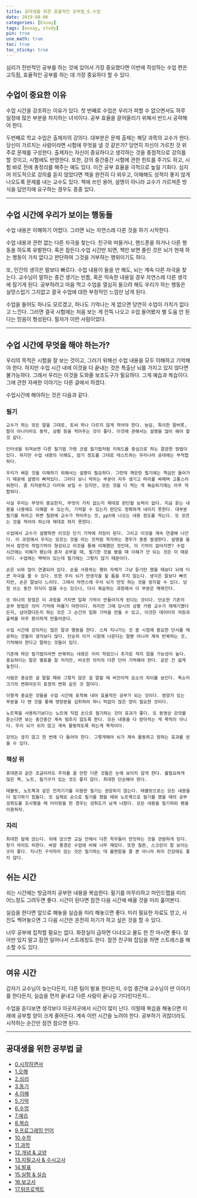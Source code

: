 ```yaml
---
title: 공대생을 위한 효율적인 공부법_6.수업
date: 2019-08-06
categories: [Essay]
tags: [essay, study]
pin: true
use_math: true
toc: true
toc_sticky: true
---
```


심리가 전반적인 공부를 하는 것에 있어서 가장 중요했다면 이번에 작성하는 수업 편은 고득점, 효율적인 공부를 하는 데 가장 중요하다 할 수 있다.

## __수업이 중요한 이유__

수업 시간을 강조하는 이유가 있다. 첫 번째로 수업은 우리가 피할 수 없으면서도 하루 일정에 많은 부분을 차지하는 녀석이다. 공부 효율을 끌어올리기 위해서 반드시 공략해야 한다.

두번째로 학교 수업은 출제자의 강의다. 대부분은 문제 출제는 해당 과목의 교수가 한다. 당신이 가르치는 사람이라면 시험에 무엇을 낼 것 같은가? 당연히 자신이 가르친 것 위주로 문제를 구성한다. 출제자는 자신이 중요하다고 생각하는 것을 중점적으로 강의를 할 것이고, 시험에도 반영한다. 또한, 강의 중간중간 시험에 관한 힌트를 주기도 하고, 시험 바로 전에 총정리를 해주는 예도 있다. 이건 공부 효율을 극적으로 높일 기회다. 심지어 의도적으로 강의를 듣지 않았다면 책을 완전히 다 외우고, 이해해도 성적이 좋지 않게 나오도록 문제를 내는 교수도 있다. 책에 쓰인 용어, 설명이 아니라 교수가 가르쳐준 방식을 답안지에 요구하는 경우도 종종 있다.

***

## __수업 시간에 우리가 보이는 행동들__

수업 내용은 이해하기 어렵다. 그러면 뇌는 자연스레 다른 것을 하기 시작한다.

수업 내용과 관련 없는 다른 자극을 찾는다. 친구와 떠들거나, 핸드폰을 하거나 다른 행동을 하도록 유발한다. 혹은 잠든다.수업 시간만 되면, 책만 보면 졸린 것은 뇌가 현재 하는 행동이 가치 없다고 판단하여 그것을 거부하는 행위이기도 하다.

또, 인간의 생각은 말보다 빠르다. 수업 내용이 들을 만 해도, 뇌는 계속 다른 자극을 찾는다. 교수님이 말하는 중간 생기는 빈틈, 혹은 익숙한 내용일 경우 자연스레 다른 생각에 잠기게 된다. 공부하려고 마음 먹고 수업을 열심히 들으려 해도 우리가 하는 행동은 실망스럽기 그지없고 결국 수업에 대한 부정적인 느낌만 남게 된다.

수업을 들어도 하나도 모르겠고, 하나도 기억나는 게 없으면 당연히 수업이 가치가 없다고 느낀다. 그러면 결국 시험에는 처음 보는 게 잔뜩 나오고 수업 들어봤자 별 도움 안 된다는 믿음이 형성된다. 필자가 이런 사람이었다.

***

## __수업 시간에 무엇을 해야 하는가?__

우리의 목적은 시험을 잘 보는 것이고, 그러기 위해선 수업 내용을 모두 이해하고 기억해야 한다. 하지만 수업 시간 내에 이것을 다 끝내는 것은 특출난 뇌를 가지고 있지 않다면 불가능하다. 그래서 우리는 이것을 도와줄 보조도구가 필요하다. 그게 예습과 복습이다. 그에 관한 자세한 이야기는 다른 글에서 하겠다.

수업시간에 해야하는 것은 다음과 같다.

### __필기__

    교수가 하는 모든 말을 그대로, 토씨 하나 다르지 않게 적어야 한다. 농담, 특이한 말버릇, 말이 아니더라도 동작, 상황 등을 적어주는 것이 좋다. 이것에 관해서는 설명을 많이 해야 할 것 같다.

    인터넷을 뒤져보면 다른 필기법 가령 코넬 필기법처럼 키워드를 중심으로 하는 깔끔한 방법이 있다. 하지만 수업 내용의 이해도, 암기 정도를 그대로 테스트하는 우리나라 공대에는 부적합하다.
    
    우리가 배운 것을 이해하기 위해서는 설명이 필요하다. 그런데 깨끗한 필기에는 핵심만 들어가기 때문에 설명이 빠져있다. 그러다 보니 막히는 부분이 자주 생기고 머리를 싸매며 고통스러워한다. 좀 지저분하고 더러워 보일 수 있지만, 모든 것을 다 적는 게 복습하기에는 아주 적합하다.

    사실 우리는 무엇이 중요한지, 무엇이 가치 없는지 제대로 판단할 능력이 없다. 지금 듣는 내용을 나중에도 이해할 수 있는지, 기억할 수 있는지 판단도 정확하게 내리지 못한다. 대부분 필기를 하라고 하면 칠판에 교수가 적어주는 것, ppt에 나오는 내용 정도를 적는다. 또 모르는 것을 적어야 하는데 제대로 하지 못한다.
    
    수업에서 교수가 설명하면 이것은 단기 기억에 저장이 된다. 그리고 이것을 계속 연결해 나간다. 이 과정에서 우리는 모르는 것을 아는 것처럼 착각하는 경우가 종종 발생한다. 설명을 들어서 잠깐의 작업기억이 형성되고 이것을 통해 이해했던 것인데, 이 기억이 없어지면? 수업 시간에는 이해가 됐는데 혼자 공부할 때, 필기한 것을 봤을 때 이해가 안 되는 것은 이 때문이다. 수업에는 맥락이 있는데 필기에는 그렇지 않기 때문이다.

    손은 뇌와 많이 연결되어 있다. 손을 사용하는 행위 자체가 그냥 듣기만 했을 때보다 뇌에 더 큰 자극을 줄 수 있다. 또한 우리 뇌가 딴생각을 할 틈을 주지 않는다. 생각은 말보다 빠르지만, 손은 말보다 느리다. 그래서 자연스레 우리 뇌가 딴짓 하는 것을 방지할 수 있다. 당장 쓰는 동안 의식이 없을 수는 있으나, 다시 복습하는 과정에서 이 부분은 메꿔진다.

    또 하나의 장점은 이 과정을 거치면 일화 기억이 만들어지게 된다는 것이다. 단순한 기존의 공부 방법은 의미 기억에 머물기 마련이다. 하지만 그때 당시의 상황 가령 교수가 재채기했다든지, 넘어졌다든지 하는 것은 그 순간의 일화 기억을 만들 수 있고, 이것은 데이터의 저장과 출력을 아주 용이하게 만들어준다. 

    수업 시간에 강의자는 많은 말과 행동을 한다. 스쳐 지나가는 것 중 시험에 중요한 단서를 제공하는 것들이 생각보다 많다. 단순히 이거 시험에 나온다는 말뿐 아니라 계속 반복하는 것, 기억해야 한다고 말하는 것들이 있다.
    
    기존에 하던 필기법이라면 반복하는 내용은 이미 적었으니 추가로 적지 않을 가능성이 높다. 중요하다는 말은 별표를 잘 치지만, 비슷한 의미의 다른 단어 기억해야 한다. 같은 건 쉽게 놓친다.
    
    사람은 중요한 걸 말할 때와 그렇지 않은 걸 말할 때 비언어적 요소의 차이를 보인다. 목소리 크기의 변화라든지 표정의 변화 같은 것 말이다.
    
    이렇게 중요한 것들을 수업 시간에 포착해 내야 효율적인 공부가 되는 것이다. 영양가 있는 부분을 다 뗀 것을 통해 영양분을 섭취하려 하니 턱없이 많은 양이 필요한 것이다.

    노트북을 사용하기보다는 노트에 직접 손으로 필기하는 것이 효과가 좋다. 또 동영상 강의를 듣는다면 보는 중간중간 계속 멈추지 않도록 한다. 모든 내용을 다 받아적는 게 목적이 아니다. 우리 뇌가 쉬지 않고 계속 활동하도록 하는게 목적이다.
    
    강의는 끊지 않고 한 번에 다 들어야 한다. 그렇게해야 뇌가 계속 활동하고 원하는 효과를 얻을 수 있다.

### __책상 위__
  
    휴대폰과 같은 조금이라도 주의를 끌 만한 다른 것들은 눈에 보이지 않게 한다. 불필요하게 많은 책, 노트, 필기구가 있는 것도 좋지 않다. 최대한 단순해야 한다.
    
    태블릿, 노트북과 같은 전자기기를 이용한 필기는 권장하지 않는다. 태블릿으로는 모든 내용을 다 필기하기 힘들다. 또 실제로 손으로 필기를 했을 때와 노트북으로 필기를 했을 때의 공부성취도를 조사했을 때 타이핑을 한 경우는 성취도가 낮게 나왔다. 모든 내용을 필기하되 펜을 이용하자.

### __자리__
  
    최대한 앞에 앉는다. 뒤에 앉으면 교실 안에서 다른 학우들이 딴짓하는 것을 관람하게 된다. 창가 자리도 피한다. 바깥 풍경은 수업에 비해 너무 재밌다. 또한 칠판, 스크린이 잘 보이는 곳이 좋다. 지나친 구석자리 앉는 것은 필기하는 데 불편함을 줄 뿐 아니라 허리 건강에도 좋지 않다.

## __쉬는 시간__

쉬는 시간에는 방금까지 공부한 내용을 복습한다. 필기를 마무리하고 마인드맵을 미리 어느정도 그려두면 좋다. 시간이 된다면 잠깐 다음 시간에 배울 것을 미리 훑어본다.

실습을 한다면 앞으로 해놓을 실습을 미리 해놓으면 좋다. 미리 필요한 자료도 얻고, 사진도 찍어놓으면 그 다음 시간은 온전히 자기가 하고 싶은 것을 할 수 있다.

너무 공부에 집착할 필요는 없다. 화장실이 급하면 다녀오고 물도 한 잔 마시면 좋다. 앉아만 있지 말고 잠깐 일어나서 스트레칭도 한다. 잠깐 친구와 잡담을 하면 스트레스를 해소할 수도 있다.

***

## __여유 시간__

갑자기 교수님이 늦는다든지, 다른 팀이 발표 한다든지, 수업 중간에 교수님이 딴 이야기를 한다든지, 실습을 먼저 끝내고 다른 사람이 끝나길 기다린다든지...

수업을 듣다보면 생각보다 이곳저곳에서 시간이 많이 난다. 이럴때 복습을 해놓으면 미래에 공부할 양이 크게 줄어든다. 계속 이런 시간을 노려야 한다. 공부하기 귀찮더라도 시작하는 순간만 잠깐 참으면 된다.

***

## __공대생을 위한 공부법 글__

- [0.시작하면서](https://chalgx.github.io/essay/AdviceforUniversity0)
- [1.오해](https://chalgx.github.io/essay/AdviceforUniversity1)
- [2.심리](https://chalgx.github.io/essay/AdviceforUniversity2)
- [3.동기](https://chalgx.github.io/essay/AdviceforUniversity3)
- [4.이해](https://chalgx.github.io/essay/AdviceforUniversity4)
- [5.기억](https://chalgx.github.io/essay/AdviceforUniversity5)
- [6.수업](https://chalgx.github.io/essay/AdviceforUniversity6)
- [7.예습](https://chalgx.github.io/essay/AdviceforUniversity7)
- [8.복습](https://chalgx.github.io/essay/AdviceforUniversity8)
- [9.프로그래밍 언어](https://chalgx.github.io/essay/AdviceforUniversity9)
- [10.수학](https://chalgx.github.io/essay/AdviceforUniversity10)
- [11.과학](https://chalgx.github.io/essay/AdviceforUniversity11)
- [12.개념 & 교양](https://chalgx.github.io/essay/AdviceforUniversity12)
- [13.지필고사 & 수시고사](https://chalgx.github.io/essay/AdviceforUniversity13)
- [14.발표](https://chalgx.github.io/essay/AdviceforUniversity14)
- [15.실험 & 실습](https://chalgx.github.io/essay/AdviceforUniversity15)
- [16.보고서](https://chalgx.github.io/essay/AdviceforUniversity16)
- [17.텀프로젝트](https://chalgx.github.io/essay/AdviceforUniversity17)

